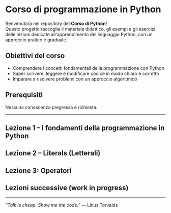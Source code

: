 # Corso di programmazione in Python
Benvenuto/a nel repository del **Corso di Python**!  
Questo progetto raccoglie il materiale didattico, gli esempi e gli esercizi delle lezioni dedicate all'apprendimento del linguaggio Python, con un approccio pratico e graduale.

## Obiettivi del corso
- Comprendere i concetti fondamentali della programmazione con Python  
- Saper scrivere, leggere e modificare codice in modo chiaro e corretto  
- Imparare a risolvere problemi con un approccio algoritmico  

## Prerequisiti
Nessuna conoscenza pregressa è richiesta.

---

## Lezione 1 – I fondamenti della programmazione in Python
## Lezione 2 – Literals (Letterali)
## Lezione 3: Operatori
## Lezioni successive (work in progress)

---
_“Talk is cheap. Show me the code.”_ — Linus Torvalds
